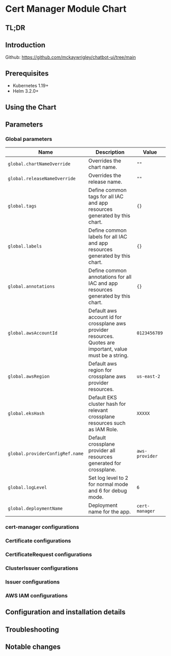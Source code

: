 # Cert Manager Module Chart

## TL;DR

## Introduction
Github: https://github.com/mckaywrigley/chatbot-ui/tree/main

## Prerequisites

- Kubernetes 1.19+
- Helm 3.2.0+

## Using the Chart

## Parameters

### Global parameters

| Name                            | Description                                                                                                 | Value          |
| ------------------------------- | ----------------------------------------------------------------------------------------------------------- | -------------- |
| `global.chartNameOverride`      | Overrides the chart name.                                                                                   | `""`           |
| `global.releaseNameOverride`    | Overrides the release name.                                                                                 | `""`           |
| `global.tags`                   | Define common tags for all IAC and app resources generated by this chart.                                   | `{}`           |
| `global.labels`                 | Define common labels for all IAC and app resources generated by this chart.                                 | `{}`           |
| `global.annotations`            | Define common annotations for all IAC and app resources generated by this chart.                            | `{}`           |
| `global.awsAccountId`           | Default aws account id for crossplane aws provider resources. Quotes are important, value must be a string. | `0123456789`   |
| `global.awsRegion`              | Default aws region for crossplane aws provider resources.                                                   | `us-east-2`    |
| `global.eksHash`                | Default EKS cluster hash for relevant crossplane resources such as IAM Role.                                | `XXXXX`        |
| `global.providerConfigRef.name` | Default crossplane provider all resources generated for crossplane.                                         | `aws-provider` |
| `global.logLevel`               | Set log level to 2 for normal mode and 6 for debug mode.                                                    | `6`            |
| `global.deploymentName`         | Deployment name for the app.                                                                                | `cert-manager` |

### cert-manager configurations


### Certificate configurations


### CertificateRequest configurations


### ClusterIssuer configurations


### Issuer configurations


### AWS IAM configurations





## Configuration and installation details


## Troubleshooting


## Notable changes
